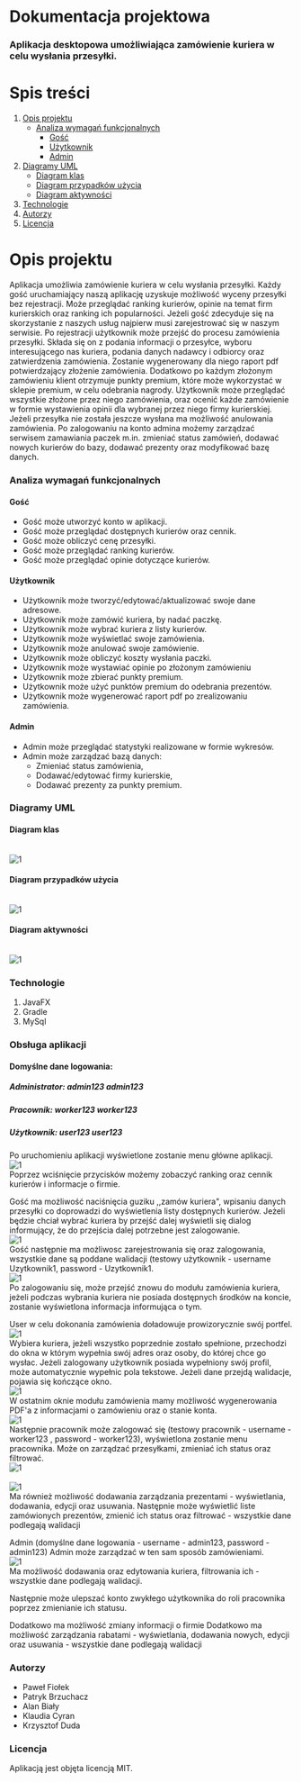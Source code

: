 # Dokumentacja projektowa 
 
### Aplikacja desktopowa umożliwiająca zamówienie kuriera w celu wysłania przesyłki. 
 
# Spis treści
1. [Opis projektu](#opis-projektu)
      - [Analiza wymagań funkcjonalnych](#analiza-wymagań-funkcjonalnych)
        - [Gość](#gość)
        - [Użytkownik](#użytkownik)
        - [Admin](#admin)      
2. [Diagramy UML](#diagramy-uml) 
	- [Diagram klas](#diagram-klas)
	- [Diagram przypadków użycia](#diagram-przypadków-użycia)
	- [Diagram aktywności](#diagram-aktywności)		
3. [Technologie](#technologie)
4. [Autorzy](#autorzy)
5. [Licencja](#licencja)

# Opis projektu
Aplikacja umożliwia zamówienie kuriera w celu wysłania przesyłki. Każdy gość uruchamiający naszą aplikację uzyskuje możliwość wyceny przesyłki bez rejestracji. Może przeglądać ranking kurierów, opinie na temat firm kurierskich oraz ranking ich popularności. Jeżeli gość zdecyduje się na skorzystanie z naszych usług najpierw musi zarejestrować się w naszym serwisie. Po rejestracji użytkownik może przejść do procesu zamówienia przesyłki. Składa się on z podania informacji o przesyłce, wyboru interesującego nas kuriera, podania danych nadawcy i odbiorcy oraz zatwierdzenia zamówienia. Zostanie wygenerowany dla niego raport pdf potwierdzający złożenie zamówienia. Dodatkowo po każdym złożonym zamówieniu klient otrzymuje punkty premium, które może wykorzystać w sklepie premium, w celu odebrania nagrody. Użytkownik może przeglądać wszystkie złożone przez niego zamówienia, oraz ocenić każde zamówienie w formie wystawienia opinii dla wybranej przez niego firmy kurierskiej. Jeżeli przesyłka nie została jeszcze wysłana ma możliwość anulowania zamówienia. Po zalogowaniu na konto admina możemy zarządzać serwisem zamawiania paczek m.in. zmieniać status zamówień, dodawać nowych kurierów do bazy, dodawać prezenty oraz modyfikować bazę danych. 
 
### Analiza wymagań funkcjonalnych
#### Gość
- Gość może utworzyć konto w aplikacji.
- Gość może przeglądać dostępnych kurierów oraz cennik.
- Gość może obliczyć cenę przesyłki.
- Gość może przeglądać ranking kurierów.
- Gość może przeglądać opinie dotyczące kurierów.
#### Użytkownik
- Użytkownik może tworzyć/edytować/aktualizować swoje dane adresowe.
- Użytkownik może zamówić kuriera, by nadać paczkę.
- Użytkownik może wybrać kuriera z listy kurierów.
- Użytkownik może wyświetlać swoje zamówienia.
- Użytkownik może anulować swoje zamówienie.
- Użytkownik może obliczyć koszty wysłania paczki.
- Użytkownik może wystawiać opinie po złożonym zamówieniu
- Użytkownik może zbierać punkty premium.
- Użytkownik może użyć punktów premium do odebrania prezentów.
- Użytkownik może wygenerować raport pdf po zrealizowaniu zamówienia.
#### Admin
- Admin może przeglądać statystyki realizowane w formie wykresów.
- Admin może zarządzać bazą danych:
    - Zmieniać status zamówienia,
    - Dodawać/edytować firmy kurierskie,
    - Dodawać prezenty za punkty premium.

### Diagramy UML
#### Diagram klas
<br />![1](diagrams/d1.png) <br/>
#### Diagram przypadków użycia
<br />![1](diagrams/d2.png) <br/>
#### Diagram aktywności
<br />![1](diagrams/d3.png) <br/>


### Technologie
1. JavaFX
2. Gradle
3. MySql

### Obsługa aplikacji
#### Domyślne dane logowania:
##### Administrator: admin123 admin123
##### Pracownik: worker123 worker123
##### Użytkownik: user123 user123
Po uruchomieniu aplikacji wyświetlone zostanie menu główne aplikacji.
<br />![1](diagrams/LOGGED.PNG) <br/>
Poprzez wciśnięcie przycisków możemy zobaczyć ranking oraz cennik kurierów i informacje o firmie.

Gość ma możliwość naciśnięcia guziku ,,zamów kuriera", wpisaniu danych przesyłki co doprowadzi do wyświetlenia listy dostępnych kurierów. Jeżeli będzie chciał wybrać kuriera by przejść dalej wyświetli się dialog informujący, że do przejścia dalej potrzebne jest zalogowanie.
<br />![1](diagrams/niezalogowany.PNG) <br/>
Gość następnie ma możliwosc zarejestrowania się oraz zalogowania, wszystkie dane są poddane walidacji (testowy użytkownik - username Uzytkownik1, password - Uzytkownik1.
<br />![1](diagrams/logowanie.PNG) <br/>
Po zalogowaniu się, może przejść znowu do modułu zamówienia kuriera, jeżeli podczas wybrania kuriera nie posiada dostępnych środków na koncie, zostanie wyświetlona informacja informująca o tym. 

User w celu dokonania zamówienia doładowuje prowizorycznie swój portfel.
<br />![1](diagrams/portfel.PNG) <br/>
Wybiera kuriera, jeżeli wszystko poprzednie zostało spełnione, przechodzi do okna w którym wypełnia swój adres oraz osoby, do której chce go wysłac. Jeżeli zalogowany użytkownik posiada wypełniony swój profil, może automatycznie wypełnic pola tekstowe. Jeżeli dane przejdą walidacje, pojawia się kończące okno. 
<br />![1](diagrams/wybor_adresu.PNG) <br/>
W ostatnim oknie modułu zamówienia mamy możliwość wygenerowania PDF'a z informacjami o zamówieniu oraz o stanie konta.
<br />![1](diagrams/podsumowanie.PNG) <br/>
Następnie pracownik może zalogować się (testowy pracownik - username - worker123 , password - worker123), wyświetlona zostanie menu pracownika. Może on zarządzać przesyłkami, zmieniać ich status oraz filtrować.
<br />![1](diagrams/worker_panel.PNG) <br/>
<br />![1](diagrams/worker_managment.PNG) <br/>
Ma również możliwość dodawania zarządzania prezentami - wyświetlania, dodawania, edycji oraz usuwania. Następnie może wyświetlić liste zamówionych prezentów, zmienić ich status oraz filtrować - wszystkie dane podlegają walidacji

Admin (domyślne dane logowania - username - admin123, password - admin123) 
Admin może zarządzać w ten sam sposób zamówieniami. 
<br />![1](diagrams/admin_panel.PNG) <br/>
Ma możliwość dodawania oraz edytowania kuriera, filtrowania ich  - wszystkie dane podlegają walidacji.

Następnie może ulepszać konto zwykłego użytkownika do roli pracownika poprzez zmienianie ich statusu.

Dodatkowo ma możliwość zmiany informacji o firmie 
Dodatkowo ma możliwość zarządzania rabatami - wyświetlania, dodawania nowych, edycji oraz usuwania - wszystkie dane podlegają walidacji
### Autorzy
- Paweł Fiołek
- Patryk Brzuchacz
- Alan Biały
- Klaudia Cyran
- Krzysztof Duda
### Licencja
Aplikacją jest objęta licencją MIT.

